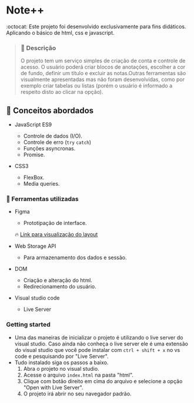 # Note++

   :octocat: Este projeto foi desenvolvido exclusivamente para fins didáticos. Aplicando o básico de html, css e javascript.
   
> ### 📌 Descrição
> O projeto tem um serviço simples de criação de conta e controle de acesso. O usuário poderá criar blocos de anotações, escolher a cor de fundo, definir um título e excluir as notas.Outras ferramentas são visualmente apresentadas mas não foram desenvolvidas, como por exemplo criar tabelas ou listas (porém o usuário é informado a respeito disto ao clicar na opção).
  
  
## 🌱 Conceitos abordados
  
  - JavaScript ES9
    * Controle de dados (I/O).
    * Controle de erro (`try` `catch`)
    * Funções asyncronas.
    * Promise.
  
  - CSS3
    * FlexBox. 
    * Media queries.
  
### 🔧 Ferramentas utilizadas

  - Figma
    * Prototipação de interface.
 
    🔥 <a href="https://www.figma.com/file/K0HJmGUxEBIurEVmCVSFy4/Untitled?node-id=4%3A85">Link para visualização do layout</a>
   
  - Web Storage API
    * Para armazenamento dos dados e sessão.
   
  - DOM
    * Criação e alteração do html.
    * Redirecionamento do usuário. 
    
  - Visual studio code
    * Live Server
  
  ### Getting started
  - Uma das maneiras de inicializar o projeto é utilizando o live server do visual studio. Caso ainda não conheça o live server ele é uma extensão do visual studio que você pode instalar com `ctrl + shift + x` no vs code e pesquisando por "Live Server".
  - Tudo instalado siga os passos a baixo.
    1. Abra o projeto no visual studio.
    2. Acesse o arquivo `index.html` na pasta "html".
    3. Clique com botão direito em cima do arquivo e selecione a opção "Open with Live Server".
    4. O projeto irá abrir no seu navegador padrão.
